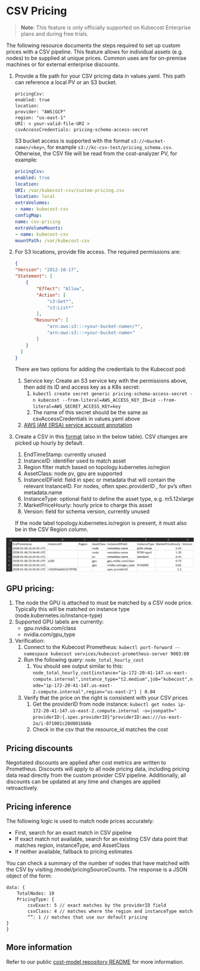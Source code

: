 # CSV Pricing

> **Note**: This feature is only officially supported on Kubecost Enterprise plans and during free trials.

The following resource documents the steps required to set up custom prices with a CSV pipeline. This feature allows for individual assets (e.g. nodes) to be supplied at unique prices. Common uses are for on-premise machines or for external enterprise discounts. 

1. Provide a file path for your CSV pricing data in values.yaml. This path can reference a local PV or an S3 bucket. 

    ```
    pricingCsv:
    enabled: true
    location:
    provider: "AWS|GCP"
    region: "us-east-1" 
    URI: < your-valid-file-URI >
    csvAccessCredentials: pricing-schema-access-secret
    ```
    
    S3 bucket access is supported with the format `s3://<bucket-name>/<key>`, for example `s3://kc-csv-test/pricing_schema.csv`. Otherwise, the CSV file will be read from the cost-analyzer PV, for example:

    ``` yaml
    pricingCsv:
    enabled: true
    location:
    URI: /var/kubecost-csv/custom-pricing.csv
    location: local
    extraVolumes:
    - name: kubecost-csv
    configMap:
    name: csv-pricing
    extraVolumeMounts:
    - name: kubecost-csv
    mountPath: /var/kubecost-csv
    ```
    
2. For S3 locations, provide file access. The required permissions are:

    ```json
    {
    "Version": "2012-10-17",
    "Statement": [
        {
            "Effect": "Allow",
            "Action": [
                "s3:Get*",
                "s3:List*"
            ],
           "Resource": [
                "arn:aws:s3:::<your-bucket-name>/*",
                "arn:aws:s3:::<your-bucket-name>"
            ]
        }
      ]
    }
    ```
   
   There are two options for adding the credentials to the Kubecost pod:
    1. Service key: Create an S3 service key with the permissions above, then add its ID and access key as a K8s secret:
        1. `kubectl create secret generic pricing-schema-access-secret -n kubecost --from-literal=AWS_ACCESS_KEY_ID=id --from-literal=AWS_SECRET_ACCESS_KEY=key`
        2. The name of this secret should be the same as csvAccessCredentials in values.yaml above
    2. [AWS IAM (IRSA) service account annotation](https://docs.aws.amazon.com/eks/latest/userguide/adot-iam.html)

3. Create a CSV in this [format](https://github.com/kubecost/cost-analyzer-helm-chart/blob/gpu-pricing-1.99-rc.1/custom-pricing.csv) (also in the below table). CSV changes are picked up hourly by default. 
    1. EndTimeStamp: currently unused
    2. InstanceID: identifier used to match asset
    3. Region filter match based on topology.kubernetes.io/region 
    4. AssetClass: node pv, gpu are supported 
    5. InstanceIDField: field in spec or metadata that will contain the relevant InstanceID. For nodes, often spec.providerID , for pv’s often metadata.name
    6. InstanceType: optional field to define the asset type, e.g. m5.12xlarge
    7. MarketPriceHourly: hourly price to charge this asset
    8. Version: field for schema version, currently unused

    If the node label topology.kubernetes.io/region is present, it must also be in the CSV Region column.

![Pricing table](https://raw.githubusercontent.com/kubecost/docs/main/images/pricing.png)

## GPU pricing:
1. The node the GPU is attached to must be matched by a CSV node price. Typically this will be matched on instance type (node.kubernetes.io/instance-type)
2. Supported GPU labels are currently:
    * gpu.nvidia.com/class
    * nvidia.com/gpu_type
3. Verification:
    1. Connect to the Kubecost Prometheus: `kubectl port-forward --namespace kubecost services/kubecost-prometheus-server 9003:80`
    2. Run the following query: `node_total_hourly_cost`
        1. You should see output similar to this: `node_total_hourly_cost{instance="ip-172-20-41-147.us-east-compute.internal",instance_type="t2.medium",job="kubecost",node="ip-172-20-41-147.us-east-2.compute.internal",region="us-east-2"} | 0.04`
    3. Verify that the price on the right is consistent with your CSV prices
        1. Get the providerID from node instance: `kubectl get nodes ip-172-20-41-147.us-east-2.compute.internal -o=jsonpath=" providerID:{.spec.providerID}"providerID:aws:///us-east-2a/i-071001c20d001bb6b`
        2. Check in the csv that the resource_id matches the cost

## Pricing discounts

Negotiated discounts are applied after cost metrics are written to Prometheus. Discounts will apply to all node pricing data, including pricing data read directly from the custom provider CSV pipeline. Additionally, all discounts can be updated at any time and changes are applied retroactively.

## Pricing inference

The following logic is used to match node prices accurately: 

* First, search for an exact match in CSV pipeline
* If exact match not available, search for an existing CSV data point that matches region, instanceType, and AssetClass
* If neither available, fallback to pricing estimates

You can check a summary of the number of nodes that have matched with the CSV by visiting /model/pricingSourceCounts. The response is a JSON object of the form:

``` jsonc
data: {
	TotalNodes: 10
	PricingType: { 
		csvExact: 5 // exact matches by the providerID field
		csvClass: 4 // matches where the region and instanceType match
		“”: 1 // matches that use our default pricing
}
}
```

## More information

Refer to our public [cost-model repository README](https://github.com/opencost/opencost#readme) for more information.
